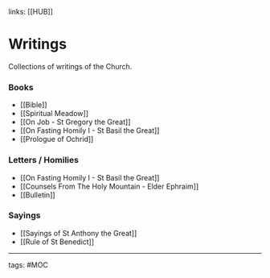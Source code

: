 links: [[HUB]]
# Writings
Collections of writings of the Church.

### Books
- [[Bible]]
- [[Spiritual Meadow]]
- [[On Job - St Gregory the Great]]
- [[On Fasting Homily I - St Basil the Great]]
- [[Prologue of Ochrid]]

### Letters / Homilies
- [[On Fasting Homily I - St Basil the Great]]
- [[Counsels From The Holy Mountain - Elder Ephraim]]
- [[Bulletin]]

### Sayings
- [[Sayings of St Anthony the Great]]
- [[Rule of St Benedict]]

---
tags: #MOC 